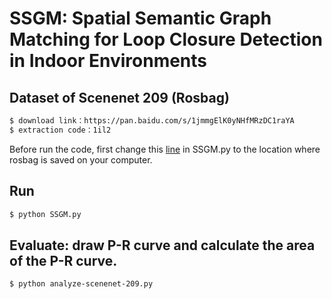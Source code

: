 # SSGM: Spatial Semantic Graph Matching for Loop Closure Detection in Indoor Environments

## Dataset of Scenenet 209 (Rosbag)
```sh
$ download link：https://pan.baidu.com/s/1jmmgElK0yNHfMRzDC1raYA 
$ extraction code：1il2
```
Before run the code, first change this [line](https://github.com/BIT-TYJ/SSGM/blob/c8d3cbfcfb7bab46fe2845e422aad32924c59d94/SSGM.py#L806) in SSGM.py to the location where rosbag is saved on your computer.


## Run
```sh
$ python SSGM.py
```

## Evaluate: draw P-R curve and calculate the area of the P-R curve.
```sh
$ python analyze-scenenet-209.py
```
